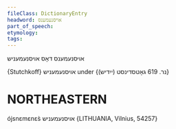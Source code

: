 ```yaml
---
fileClass: DictionaryEntry
headword: אויסנעמענס
part_of_speech: 
etymology: 
tags: 
---
```

אויסנעמענס
דאָס
אויסנעמעניש

{Stutchkoff}
אויסנעמעניש
under {נר. 619 גאָטסדינסט (ייִדיש)}

NORTHEASTERN
==============

ójsnɛmɛnɛs̀ אויסנעמעניש {LITHUANIA, Vilnius, 54257}